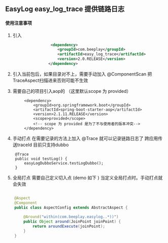 ## EasyLog  easy_log_trace 提供链路日志

#### 使用注意事项

1. 引入
```xml
                    <dependency>
                       <groupId>com.beeplay</groupId>
                       <artifactId>easy_log_trace</artifactId>
                       <version>2.0.RELEASE</version>
                   </dependency>

```
2. 引入当前包后，如果目录对不上，需要手动加入 @ComponentScan 把TraceAspect扫描进来否则可能不生效


3. 需要自己的项目引入aop的 （这里默认scope 为 provided）

            <dependency>
                <groupId>org.springframework.boot</groupId>
                <artifactId>spring-boot-starter-aop</artifactId>
                <version>2.1.11.RELEASE</version>
                <scope>provided</scope>
                <!-- scope 为 provided 是为了不与使用者的版本冲突-->
            </dependency>
            
4. 手动打点 在需要记录的方法上加入 @Trace 就可以记录链路日志了 跨应用传送traceId 目前只支持dubbo

        @Trace
        public void testLog() {
            easyLogDubboService.testLogDubbo();
        }

5. 全局打点 需要自己定义切入点 (demo 如下 )  当定义全局打点时。手动打点就会失效

```java

    @Aspect
    @Component
    public class AspectConfig extends AbstractAspect {
    
        @Around("within(com.beeplay.easylog..*))")
        public Object around(JoinPoint joinPoint) {
            return aroundExecute(joinPoint);
        }
    }
```